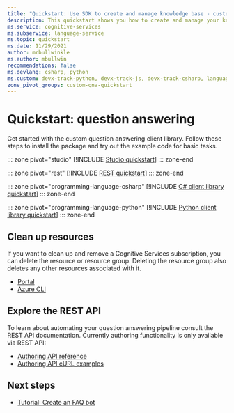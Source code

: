 ```yaml
---
title: "Quickstart: Use SDK to create and manage knowledge base - custom question answering"
description: This quickstart shows you how to create and manage your knowledge base using custom question answering.
ms.service: cognitive-services
ms.subservice: language-service
ms.topic: quickstart
ms.date: 11/29/2021
author: mrbullwinkle
ms.author: mbullwin
recommendations: false
ms.devlang: csharp, python
ms.custom: devx-track-python, devx-track-js, devx-track-csharp, language-service-question-answering, ignite-fall-2021, mode-api
zone_pivot_groups: custom-qna-quickstart
---
```


# Quickstart: question answering

Get started with the custom question answering client library. Follow these steps to install the package and try out the example code for basic tasks.

::: zone pivot="studio"
[!INCLUDE [Studio quickstart](../includes/studio.md)]
::: zone-end

::: zone pivot="rest"
[!INCLUDE [REST quickstart](../includes/rest.md)]
::: zone-end

::: zone pivot="programming-language-csharp"
[!INCLUDE [C# client library quickstart](../includes/sdk-csharp.md)]
::: zone-end

::: zone pivot="programming-language-python"
[!INCLUDE [Python client library quickstart](../includes/sdk-python.md)]
::: zone-end

## Clean up resources

If you want to clean up and remove a Cognitive Services subscription, you can delete the resource or resource group. Deleting the resource group also deletes any other resources associated with it.

* [Portal](../../../cognitive-services-apis-create-account.md#clean-up-resources)
* [Azure CLI](../../../cognitive-services-apis-create-account-cli.md#clean-up-resources)

## Explore the REST API

To learn about automating your question answering pipeline consult the REST API documentation. Currently authoring functionality is only available via REST API:

* [Authoring API reference](/rest/api/cognitiveservices/questionanswering/question-answering-projects)
* [Authoring API cURL examples](../how-to/authoring.md)

## Next steps

* [Tutorial: Create an FAQ bot](../tutorials/bot-service.md)
